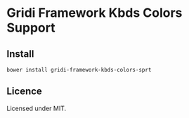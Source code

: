 # Gridi Framework Kbds Colors Support

## Install
`bower install gridi-framework-kbds-colors-sprt`

## Licence

Licensed under MIT.
